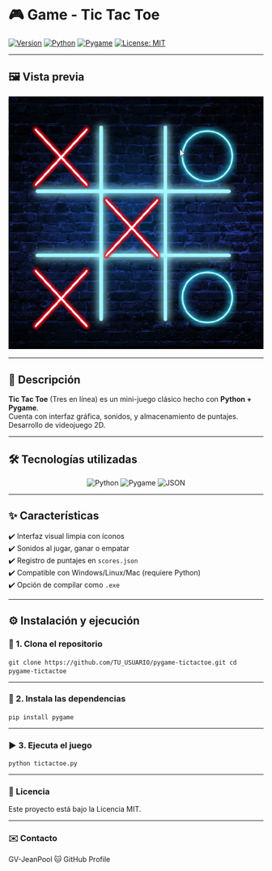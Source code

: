 # 🎮 Game - Tic Tac Toe 

[![Version](https://img.shields.io/badge/Versión-1.0.0-brightgreen?style=for-the-badge)]()
[![Python](https://img.shields.io/badge/Python-3.10-blue?style=for-the-badge&logo=python)](https://www.python.org/)
[![Pygame](https://img.shields.io/badge/Pygame-2.1.3-green?style=for-the-badge&logo=pygame)](https://www.pygame.org/)
[![License: MIT](https://img.shields.io/badge/License-MIT-yellow?style=for-the-badge)](LICENSE)

---

## 🖼️ Vista previa

![Vista previa del juego](media/captura-.png)

---

## 🎯 Descripción

**Tic Tac Toe** (Tres en línea) es un mini-juego clásico hecho con **Python + Pygame**.  
Cuenta con interfaz gráfica, sonidos, y almacenamiento de puntajes. Desarrollo de videojuego 2D.

---

## 🛠️ Tecnologías utilizadas

<div align="center">
  <img src="https://img.shields.io/badge/Python-3.10-blue?style=for-the-badge&logo=python" alt="Python">
  <img src="https://img.shields.io/badge/Pygame-2.1.3-green?style=for-the-badge&logo=pygame" alt="Pygame">
  <img src="https://img.shields.io/badge/JSON-Data%20Storage-orange?style=for-the-badge&logo=json" alt="JSON">
</div>

---

## ✨ Características

✔️ Interfaz visual limpia con íconos  
✔️ Sonidos al jugar, ganar o empatar  
✔️ Registro de puntajes en `scores.json`  
✔️ Compatible con Windows/Linux/Mac (requiere Python)  
✔️ Opción de compilar como `.exe`

---


## ⚙️ Instalación y ejecución

### 🔧 1. Clona el repositorio

`
git clone https://github.com/TU_USUARIO/pygame-tictactoe.git
cd pygame-tictactoe
`

---

### 🧪 2. Instala las dependencias

`
pip install pygame
`

---

### ▶️ 3. Ejecuta el juego

`
python tictactoe.py
`

---

### 📜 Licencia
Este proyecto está bajo la Licencia MIT.

---

### ✉️ Contacto

GV-JeanPool
🐱 GitHub Profile



